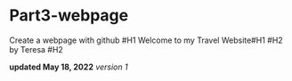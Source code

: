 # Part3-webpage
Create a webpage with github
#H1 Welcome to my Travel Website#H1
#H2 by Teresa #H2

**updated May 18, 2022**
*version 1*

